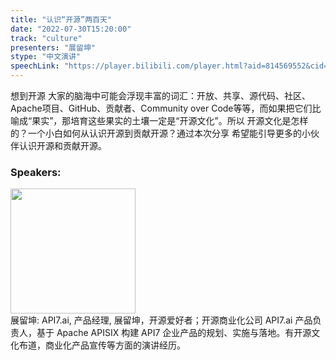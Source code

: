 ```yaml
---
title: "认识“开源”两百天"
date: "2022-07-30T15:20:00"
track: "culture"
presenters: "展留坤"
stype: "中文演讲"
speechLink: "https://player.bilibili.com/player.html?aid=814569552&cid=806233920&page=1"
---
```

想到开源 大家的脑海中可能会浮现丰富的词汇：开放、共享、源代码、社区、Apache项目、GitHub、贡献者、Community over Code等等，而如果把它们比喻成“果实”，那培育这些果实的土壤一定是“开源文化”。所以 开源文化是怎样的？一个小白如何从认识开源到贡献开源？通过本次分享 希望能引导更多的小伙伴认识开源和贡献开源。
 ### Speakers: 
 <img src="images/speaker/1194.png" width="200" /><br>展留坤: API7.ai, 产品经理, 展留坤，开源爱好者；开源商业化公司 API7.ai 产品负责人，基于 Apache APISIX 构建 API7 企业产品的规划、实施与落地。有开源文化布道，商业化产品宣传等方面的演讲经历。

 